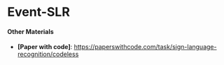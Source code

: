 # Event-SLR





































#### Other Materials 
* **[Paper with code]**: https://paperswithcode.com/task/sign-language-recognition/codeless  





